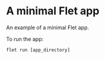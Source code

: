 # A minimal Flet app

An example of a minimal Flet app.

To run the app:

```
flet run [app_directory]
```